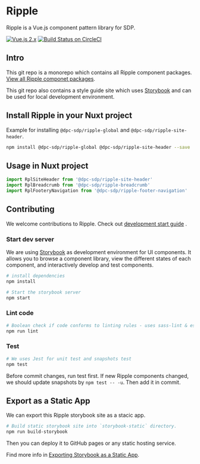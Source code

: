 # Ripple

Ripple is a Vue.js component pattern library for SDP.

[![Vue.js 2.x](https://img.shields.io/badge/vue.js-2.x-green.svg?style=flat-square)](https://vuejs.org)
[![Build Status on CircleCI](https://circleci.com/gh/dpc-sdp/vic-gov-au.svg?style=shield&circle-token=7f9cd41903f5619915311a8ceee4e8784a485fbd)](https://circleci.com/gh/dpc-sdp/vic-gov-au)

## Intro

This git repo is a monorepo which contains all Ripple component packages.  [View all Ripple componet packages](packages/).

This git repo also contains a style guide site which uses [Storybook](https://storybook.js.org/) and can be used for local development environment.

## Install Ripple in your Nuxt project

Example for installing `@dpc-sdp/ripple-global` and `@dpc-sdp/ripple-site-header`.

``` bash
npm install @dpc-sdp/ripple-global @dpc-sdp/ripple-site-header --save
```

## Usage in Nuxt project

``` javascript
import RplSiteHeader from '@dpc-sdp/ripple-site-header'
import RplBreadcrumb from '@dpc-sdp/ripple-breadcrumb'
import RplFooteryNavigation from '@dpc-sdp/ripple-footer-navigation'
```

## Contributing

We welcome contributions to Ripple. Check out [development start guide](docs/development-start-guide.md)
.

### Start dev server

We are using [Storybook](https://storybook.js.org/) as development environment for UI components. It allows you to browse a component library, view the different states of each component, and interactively develop and test components.

``` bash
# install dependencies
npm install

# Start the storybook server
npm start
```

### Lint code

``` bash
# Boolean check if code conforms to linting rules - uses sass-lint & eslint
npm run lint
```

### Test

``` bash
# We uses Jest for unit test and snapshots test
npm test
```

Before commit changes, run test first. If new Ripple components changed, we should update snapshots by `npm test -- -u`. Then add it in commit.

## Export as a Static App

We can export this Ripple storybook site as a stacic app.

``` bash
# Build static storybook site into `storybook-static` directory.
npm run build-storybook
```

Then you can deploy it to GitHub pages or any static hosting service.

Find more info in [Exporting Storybook as a Static App](https://storybook.js.org/basics/exporting-storybook/).
